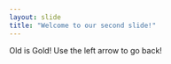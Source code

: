 ```yaml
---
layout: slide
title: "Welcome to our second slide!"
---
```

Old is Gold!
Use the left arrow to go back!
